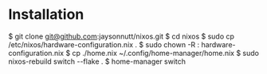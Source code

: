 # Installation
$ git clone git@github.com:jaysonnutt/nixos.git
$ cd nixos
$ sudo cp /etc/nixos/hardware-configuration.nix .
$ sudo chown -R <user>:<group> hardware-configuration.nix
$ cp ./home.nix ~/.config/home-manager/home.nix
$ sudo nixos-rebuild switch --flake .
$ home-manager switch
